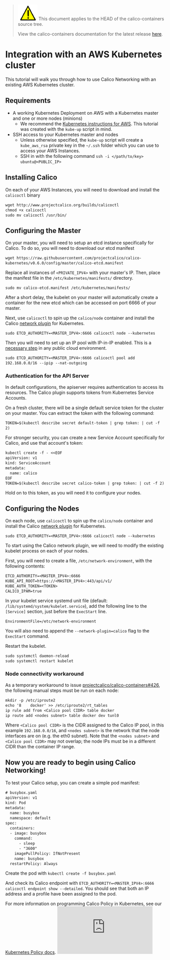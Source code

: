 <!--- master only -->
> ![warning](../images/warning.png) This document applies to the HEAD of the calico-containers source tree.
>
> View the calico-containers documentation for the latest release [here](https://github.com/projectcalico/calico-containers/blob/v0.14.0/README.md).
<!--- else
> You are viewing the calico-containers documentation for release **release**.
<!--- end of master only -->

# Integration with an AWS Kubernetes cluster
This tutorial will walk you through how to use Calico Networking with an 
existing AWS Kubernetes cluster.

## Requirements
* A working Kubernetes Deployment on AWS with a Kubernetes master and one or more nodes (minions)
    - We recommend the [Kubernetes instructions for AWS](https://github.com/kubernetes/kubernetes/blob/release-1.0/docs/getting-started-guides/aws.md). This tutorial was created with the `kube-up` script in mind.
* SSH access to your Kubernetes master and nodes
    - Unless otherwise specified, the `kube-up` script will create a `kube_aws_rsa` private key in the `~/.ssh` folder which you can use to access your AWS Instances.
    - SSH in with the following command `ssh -i </path/to/key> ubuntu@<PUBLIC_IP>`

## Installing Calico
On each of your AWS Instances, you will need to download and install the `calicoctl` binary
```
wget http://www.projectcalico.org/builds/calicoctl
chmod +x calicoctl
sudo mv calicoctl /usr/bin/
```

## Configuring the Master
On your master, you will need to setup an etcd instance specifically for Calico. To do so, you will need to download our etcd manifest
```
wget https://raw.githubusercontent.com/projectcalico/calico-kubernetes/v0.6.0/config/master/calico-etcd.manifest 
```

Replace all instances of `<PRIVATE_IPV4>` with your master's IP. Then, place the manifest file in the `/etc/kubernetes/manifests/` directory. 
```
sudo mv calico-etcd.manifest /etc/kubernetes/manifests/
```

After a short delay, the kubelet on your master will automatically create a container for the new etcd which can be accessed on port 6666 of your master.

Next, use `calicoctl` to spin up the `calico/node` container and install the Calico [network plugin](https://github.com/projectcalico/calico-kubernetes) for Kubernetes. 
```
sudo ETCD_AUTHORITY=<MASTER_IPV4>:6666 calicoctl node --kubernetes
```

Then you will need to set up an IP pool with IP-in-IP enabled. This is a [necessary step](../FAQ.md#can-i-run-calico-in-a-public-cloud-environment) in any public cloud environment.

```
sudo ETCD_AUTHORITY=<MASTER_IPV4>:6666 calicoctl pool add 192.168.0.0/16 --ipip --nat-outgoing
```

### Authentication for the API Server

In default configurations, the apiserver requires authentication to access its resources. The Calico plugin supports tokens from Kubernetes Service Accounts.

On a fresh cluster, there will be a single default service token for the cluster on your master. You can extract the token with the following command:

```
TOKEN=$(kubectl describe secret default-token | grep token: | cut -f 2)
```

For stronger security, you can create a new Service Account specifically for Calico, and use that account's token:

```
kubectl create -f - <<EOF
apiVersion: v1
kind: ServiceAccount
metadata:
  name: calico
EOF
TOKEN=$(kubectl describe secret calico-token | grep token: | cut -f 2)
```

Hold on to this token, as you will need it to configure your nodes.

## Configuring the Nodes
On each node, use `calicoctl` to spin up the `calico/node` container and install the Calico [network plugin](https://github.com/projectcalico/calico-kubernetes) for Kubernetes. 
```
sudo ETCD_AUTHORITY=<MASTER_IPV4>:6666 calicoctl node --kubernetes
```

To start using the Calico network plugin, we will need to modify the existing kubelet process on each of your nodes.

First, you will need to create a file, `/etc/network-environment`, with the following contents:
```
ETCD_AUTHORITY=<MASTER_IPV4>:6666
KUBE_API_ROOT=https://<MASTER_IPV4>:443/api/v1/
KUBE_AUTH_TOKEN=<TOKEN>
CALICO_IPAM=true
```

In your kubelet service systemd unit file (default: `/lib/systemd/system/kubelet.service`), add the following line to the `[Service]` section, just before the `ExecStart` line.
```
EnvironmentFile=/etc/network-environment
```
You will also need to append the `--network-plugin=calico` flag to the `ExecStart` command.

Restart the kubelet.
```
sudo systemctl daemon-reload
sudo systemctl restart kubelet
```

### Node connectivity workaround

As a temporary workaround to issue [projectcalico/calico-containers#426](https://github.com/projectcalico/calico-containers/issues/426), the following manual steps must be run on each node:

```
mkdir -p /etc/iproute2
echo '8    docker' >> /etc/iproute2/rt_tables
ip rule add from <Calico pool CIDR> table docker
ip route add <nodes subnet> table docker dev tunl0
```

Where `<Calico pool CIDR>` is the CIDR assigned to the Calico IP pool, in this example `192.168.0.0/16`, and `<nodes subnet>` is the network that the node interfaces are on (e.g. the eth0 subnet). Note that the `<nodes subnet>` and `<Calico pool CIDR>` may not overlap; the node IPs must be in a different CIDR than the container IP range.

## Now you are ready to begin using Calico Networking!

To test your Calico setup, you can create a simple pod manifest:
```
# busybox.yaml
apiVersion: v1
kind: Pod
metadata:
  name: busybox
  namespace: default
spec:
  containers:
  - image: busybox
    command:
      - sleep
      - "3600"
    imagePullPolicy: IfNotPresent
    name: busybox
  restartPolicy: Always
```

Create the pod with `kubectl create -f busybox.yaml`

And check its Calico endpoint with `ETCD_AUTHORITY=<MASTER_IPV4>:6666 calicoctl endpoint show --detailed`.  You should see that both an IP address and a profile have been assigned to the pod.

For more information on programming Calico Policy in Kubernetes, see our [Kubernetes Policy docs](KubernetesPolicy.md).
[![Analytics](https://ga-beacon.appspot.com/UA-52125893-3/calico-containers/docs/kubernetes/AWSIntegration.md?pixel)](https://github.com/igrigorik/ga-beacon)
